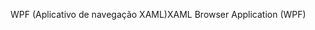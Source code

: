 <span data-ttu-id="64938-101">WPF (Aplicativo de navegação XAML)</span><span class="sxs-lookup"><span data-stu-id="64938-101">XAML Browser Application (WPF)</span></span>